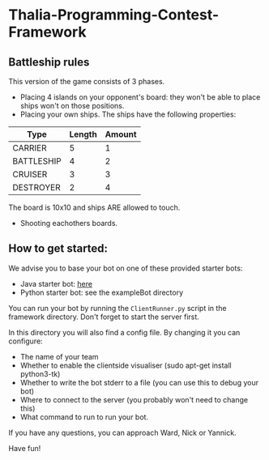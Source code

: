 # Thalia-Programming-Contest-Framework

## Battleship rules

This version of the game consists of 3 phases.
- Placing 4 islands on your opponent's board: they won't be able to place ships won't on those positions.
- Placing your own ships.
The ships have the following properties:

| Type | Length | Amount |
|------|--------|--------|
| CARRIER | 5 | 1
| BATTLESHIP | 4 | 2
| CRUISER | 3 | 3
| DESTROYER | 2 | 4

The board is 10x10 and ships ARE allowed to touch.
- Shooting eachothers boards.


## How to get started:
We advise you to base your bot on one of these provided starter bots:

- Java starter bot: [here](https://github.com/kliyer-ai/StarterBot)
- Python starter bot: see the exampleBot directory

You can run your bot by running the ```ClientRunner.py``` script in the framework directory.
Don't forget to start the server first.

In this directory you will also find a config file. By changing it you can configure:
- The name of your team
- Whether to enable the clientside visualiser (sudo apt-get install python3-tk)
- Whether to write the bot stderr to a file (you can use this to debug your bot)
- Where to connect to the server (you probably won't need to change this)
- What command to run to run your bot.


If you have any questions, you can approach Ward, Nick or Yannick.

Have fun!
